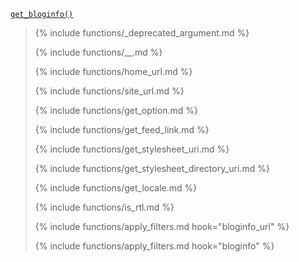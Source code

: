 <p><code><a href="https://developer.wordpress.org/reference/functions/get_bloginfo/">get_bloginfo()</a></code></p>

<blockquote>

{% include functions/_deprecated_argument.md %}

{% include functions/__.md %}

{% include functions/home_url.md %}

{% include functions/site_url.md %}

{% include functions/get_option.md %}

{% include functions/get_feed_link.md %}

{% include functions/get_stylesheet_uri.md %}

{% include functions/get_stylesheet_directory_uri.md %}

{% include functions/get_locale.md %}

{% include functions/is_rtl.md %}

{% include functions/apply_filters.md hook="bloginfo_url" %}

{% include functions/apply_filters.md hook="bloginfo" %}

</blockquote>
